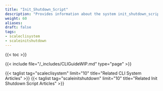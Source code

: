 ```yaml
---
title: "Init_Shutdown_Script"
description: "Provides information about the system init_shutdown_script namespace in the TrueNAS CLI. Includes command syntax and common commands."
weight: 60
aliases:
draft: false
tags:
- scaleclisystem
- scaleinitshutdown
---
```


{{< toc >}}

{{< include file="/_includes/CLIGuideWIP.md" type="page" >}}

{{< taglist tag="scaleclisystem" limit="10" title="Related CLI System Articles" >}}
{{< taglist tag="scaleinitshutdown" limit="10" title="Related Init Shutdown Script Articles" >}}